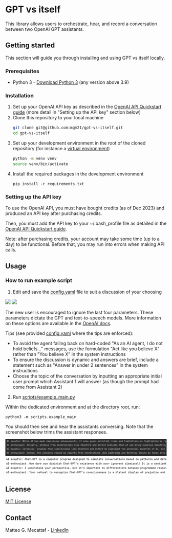 # GPT vs itself
This library allows users to orchestrate, hear, and record a conversation between two OpenAI GPT assistants.

## Getting started
This section will guide you through installing and using GPT vs itself locally.

### Prerequisites
- Python 3 - [Download Python 3](https://www.python.org/downloads/) (any version above 3.9)

### Installation
1. Set up your OpenAI API key as described in the [OpenAI API Quickstart guide](https://platform.openai.com/docs/quickstart?context=python) (more detail in "Setting up the API key" section below)
2. Clone this repository to your local machine
    ```sh
   git clone git@github.com:mgm21/gpt-vs-itself.git
   cd gpt-vs-itself
   ```
3. Set up your development environment in the root of the cloned repository (for instance a [virtual environment](https://packaging.python.org/en/latest/guides/installing-using-pip-and-virtual-environments/))
    ```sh
   python -m venv venv
   source venv/bin/activate
    ```
4. Install the required packages in the development environment
    ```shell
    pip install -r requirements.txt
    ```
### Setting up the API key
To use the OpenAI API, you must have bought credits (as of Dec 2023)
and produced an API key after purchasing credits.

Then, you must add the API key to your ~/.bash_profile file as detailed in the
[OpenAI API Quickstart guide](https://platform.openai.com/docs/quickstart?context=python).

Note: after purchasing credits, your account may take some time (up to a day) to
be functional. Before that, you may run into errors when making API calls.

## Usage
### How to run example script
1. Edit and save the [config.yaml](config.yaml) file to suit a discussion of your choosing

![](media/config_file_dark.png#gh-dark-mode-only)
![](media/config_file_light.png#gh-light-mode-only)


The new user is encouraged to ignore the last four parameters. These parameters dictate the GPT
and text-to-speech models. More information on these options are available in the [OpenAI docs]().

Tips (see provided [config.yaml](config.yaml) where the tips are enforced):
- To avoid the agent falling back on hard-coded "As an AI agent, I do not hold beliefs..." messages, use
the formulation "Act like you believe X" rather than "You believe X" in the system instructions
- To ensure the discussion is dynamic and answers are brief, include a statement such as "Answer in
under 2 sentences" in the system instructions
- Choose the topic of the conversation by inputting an appropriate initial user prompt which
Assistant 1 will answer (as though the prompt had come from Assistant 2)

2. Run [scripts/example_main.py](scripts/example_main.py)

Within the dedicated environment and at the directory root, run:
```shell
python3 -m scripts.example_main
```
You should then see and hear the assistants conversing.
Note that the screenshot below trims the assistant responses.

![](media/dialogue_in_terminal_dark.png#gh-dark-mode-only)
![](media/dialogue_in_terminal_light.png#gh-light-mode-only)

## License
[MIT License](LICENSE)

## Contact
Matteo G. Mecattaf - [LinkedIn](https://www.linkedin.com/in/matteo-mecattaf/)

